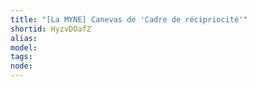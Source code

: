 ```yaml
---
title: "[La MYNE] Canevas de 'Cadre de récipriocité'"
shortid: HyzvDOafZ
alias: 
model: 
tags: 
node: 
--- 
```

 